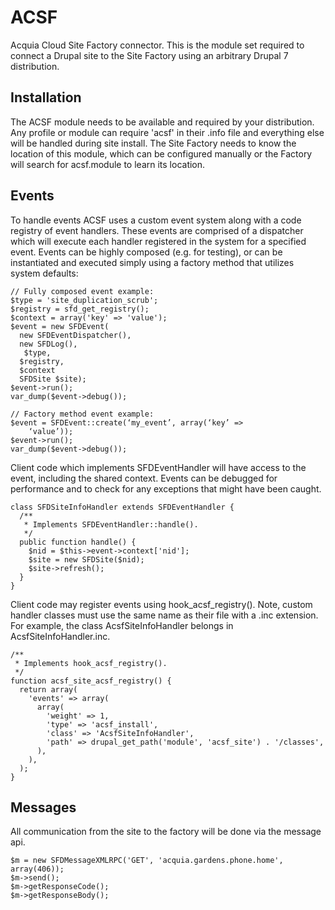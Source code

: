 ACSF
====

Acquia Cloud Site Factory connector. This is the module set required to connect a Drupal site to the Site Factory using an arbitrary Drupal 7 distribution.

Installation
------------
The ACSF module needs to be available and required by your distribution. Any profile or module can require 'acsf' in their .info file and everything else will be handled during site install. The Site Factory needs to know the location of this module, which can be configured manually or the Factory will search for acsf.module to learn its location.

Events
------

To handle events ACSF uses a custom event system along with a code registry of event handlers. These events are comprised of a dispatcher which will execute each handler registered in the system for a specified event. Events can be highly composed (e.g. for testing), or can be instantiated and executed simply using a factory method that utilizes system defaults:

```
// Fully composed event example:
$type = 'site_duplication_scrub';
$registry = sfd_get_registry();
$context = array('key' => 'value');
$event = new SFDEvent(
  new SFDEventDispatcher(),
  new SFDLog(),
   $type,
  $registry,
  $context
  SFDSite $site);
$event->run();
var_dump($event->debug());
```

```
// Factory method event example:
$event = SFDEvent::create(‘my_event’, array(‘key’ => 
    ‘value’));
$event->run();
var_dump($event->debug());
```

Client code which implements SFDEventHandler will have access to the event, including the shared context. Events can be debugged for performance and to check for any exceptions that might have been caught.

```
class SFDSiteInfoHandler extends SFDEventHandler {
  /**
   * Implements SFDEventHandler::handle().
   */
  public function handle() {
    $nid = $this->event->context['nid'];
    $site = new SFDSite($nid);
    $site->refresh();
  }
}
```

Client code may register events using hook_acsf_registry(). Note, custom handler classes must use the same name as their file with a .inc extension. For example, the class AcsfSiteInfoHandler belongs in AcsfSiteInfoHandler.inc.

```
/**
 * Implements hook_acsf_registry().
 */
function acsf_site_acsf_registry() {
  return array(
    'events' => array(
      array(
        'weight' => 1,
        'type' => 'acsf_install',
        'class' => 'AcsfSiteInfoHandler',
        'path' => drupal_get_path('module', 'acsf_site') . '/classes',
      ),
    ),
  );
}
```

Messages
--------

All communication from the site to the factory will be done via the message api.

```
$m = new SFDMessageXMLRPC('GET', 'acquia.gardens.phone.home', array(406));
$m->send();
$m->getResponseCode();
$m->getResponseBody();
```

